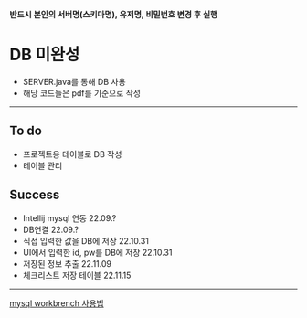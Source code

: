 **반드시 본인의 서버명(스키마명), 유저명, 비밀번호 변경 후 실행**

# DB 미완성
- SERVER.java를 통해 DB 사용
- 해당 코드들은 pdf를 기준으로 작성
---
## To do
- 프로젝트용 테이블로 DB 작성
- 테이블 관리

## Success
- Intellij mysql 연동               22.09.?
- DB연결                            22.09.?
- 직접 입력한 값을 DB에 저장         22.10.31
- UI에서 입력한 id, pw를 DB에 저장   22.10.31
- 저장된 정보 추출                   22.11.09
- 체크리스트 저장 테이블              22.11.15
---
[mysql workbrench 사용법](https://post.naver.com/viewer/postView.naver?volumeNo=31829227&memberNo=1085064)
